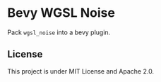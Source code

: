 # Bevy WGSL Noise

Pack `wgsl_noise` into a bevy plugin.

## License

This project is under MIT License and Apache 2.0.
